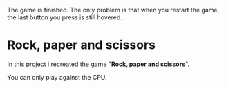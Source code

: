The game is finished.
The only problem is that when you restart the game, the last button you press is still hovered.

# Rock, paper and scissors

In this project i recreated the game "**Rock, paper and scissors**".

You can only play against the CPU.
